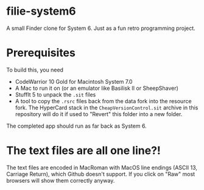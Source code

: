 # filie-system6
A small Finder clone for System 6. Just as a fun retro programming project.

# Prerequisites
To build this, you need

* CodeWarrior 10 Gold for Macintosh System 7.0
* A Mac to run it on (or an emulator like Basilisk II or SheepShaver)
* StuffIt 5 to unpack the `.sit` files
* A tool to copy the `.rsrc` files back from the data fork into the resource fork.
  The HyperCard stack in the `CheapVersionControl.sit` archive in this repository
  will do it if used to "Revert" this folder into a new folder.

The completed app should run as far back as System 6.

# The text files are all one line?!
The text files are encoded in MacRoman with MacOS line endings (ASCII 13,
Carriage Return), which Github doesn't support. If you click on "Raw" most
browsers will show them correctly anyway.
